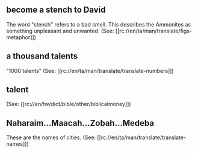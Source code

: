 ## become a stench to David ##

The word "stench" refers to a bad smell.  This describes the Ammonites as something unpleasant and unwanted. (See: [[rc://en/ta/man/translate/figs-metaphor]])

## a thousand talents ##

"1000 talents" (See: [[rc://en/ta/man/translate/translate-numbers]])

## talent ##

(See: [[rc://en/tw/dict/bible/other/biblicalmoney]])

## Naharaim...Maacah...Zobah...Medeba  ##

These are the names of cities. (See: [[rc://en/ta/man/translate/translate-names]])